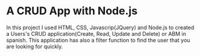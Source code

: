 # A CRUD App with Node.js

In this project I used HTML, CSS, Javascrip(JQuery) and Node.js to created a Users's CRUD application(Create, Read, Update and Delete) or ABM in spanish.
This application has also a filter function to find the user that you are looking for quickly. 
